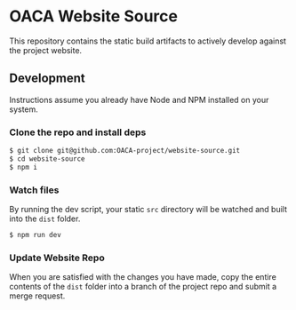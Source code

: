 # OACA Website Source
This repository contains the static build artifacts to actively develop against the project website.

## Development
Instructions assume you already have Node and NPM installed on your system.

### Clone the repo and install deps
```sh
$ git clone git@github.com:OACA-project/website-source.git
$ cd website-source
$ npm i
```

### Watch files
By running the dev script, your static `src` directory will be watched and built into the `dist` folder.

```sh
$ npm run dev
```

### Update Website Repo
When you are satisfied with the changes you have made, copy the entire contents of the `dist` folder into a branch of the project repo and submit a merge request.